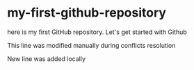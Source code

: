 # my-first-github-repository
here is my first GitHub repository. Let's get started with Github

This line was modified manually during conflicts resolution

New line was added locally